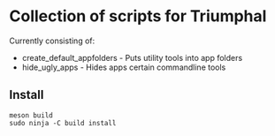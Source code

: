 # Collection of scripts for Triumphal
Currently consisting of:
* create_default_appfolders - Puts utility tools into app folders
* hide_ugly_apps - Hides apps certain commandline tools

## Install
```
meson build
sudo ninja -C build install
```